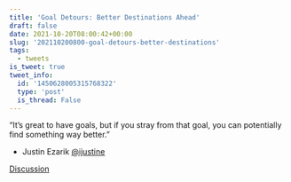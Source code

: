 ```yaml
---
title: 'Goal Detours: Better Destinations Ahead'
draft: false
date: 2021-10-20T08:00:42+00:00
slug: '202110200800-goal-detours-better-destinations'
tags:
  - tweets
is_tweet: true
tweet_info:
  id: '1450628005315768322'
  type: 'post'
  is_thread: False
---
```




“It’s great to have goals, but if you stray from that goal, you can potentially find something way better.”

- Justin Ezarik [@ijustine](https://x.com/ijustine)

[Discussion](https://x.com/sytelus/status/1450628005315768322)

